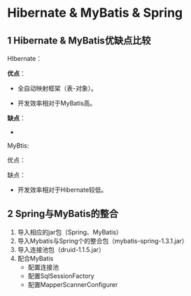 # Hibernate & MyBatis & Spring

## 1 Hibernate & MyBatis优缺点比较

HIbernate：

**优点**：

- 全自动映射框架（表-对象）。

- 开发效率相对于MyBatis高。

**缺点**：

- 

MyBtis:

优点：

缺点：

- 开发效率相对于Hibernate较低。

## 2 Spring与MyBatis的整合

1. 导入相应的jar包（Spring、MyBatis）
2. 导入Mybatis与Spring个的整合包（mybatis-spring-1.3.1.jar）
3. 导入连接池包（druid-1.1.5.jar）
4. 配合MyBatis
   - 配置连接池
   - 配置SqlSessionFactory
   - 配置MapperScannerConfigurer















